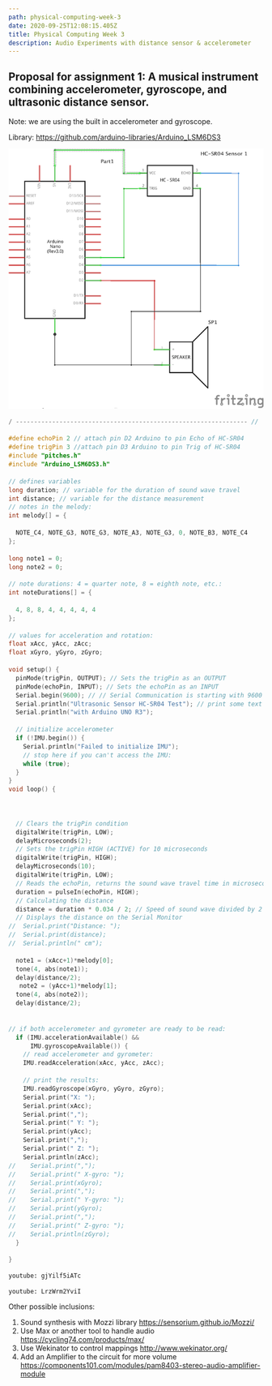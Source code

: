 ```yaml
---
path: physical-computing-week-3
date: 2020-09-25T12:08:15.405Z
title: Physical Computing Week 3
description: Audio Experiments with distance sensor & accelerometer
---
```

## Proposal for assignment 1: A musical instrument combining accelerometer, gyroscope, and ultrasonic distance sensor.

Note: we are using the built in accelerometer and gyroscope.

Library: <https://github.com/arduino-libraries/Arduino_LSM6DS3>

![Schematic of distance sensor and speaker](../assets/project-1.png "Project 1 Schematic")

```c
/ ---------------------------------------------------------------- //

#define echoPin 2 // attach pin D2 Arduino to pin Echo of HC-SR04
#define trigPin 3 //attach pin D3 Arduino to pin Trig of HC-SR04
#include "pitches.h"
#include "Arduino_LSM6DS3.h"

// defines variables
long duration; // variable for the duration of sound wave travel
int distance; // variable for the distance measurement
// notes in the melody:
int melody[] = {

  NOTE_C4, NOTE_G3, NOTE_G3, NOTE_A3, NOTE_G3, 0, NOTE_B3, NOTE_C4
};

long note1 = 0;
long note2 = 0;

// note durations: 4 = quarter note, 8 = eighth note, etc.:
int noteDurations[] = {

  4, 8, 8, 4, 4, 4, 4, 4
};

// values for acceleration and rotation:
float xAcc, yAcc, zAcc;
float xGyro, yGyro, zGyro;

void setup() {
  pinMode(trigPin, OUTPUT); // Sets the trigPin as an OUTPUT
  pinMode(echoPin, INPUT); // Sets the echoPin as an INPUT
  Serial.begin(9600); // // Serial Communication is starting with 9600 of baudrate speed
  Serial.println("Ultrasonic Sensor HC-SR04 Test"); // print some text in Serial Monitor
  Serial.println("with Arduino UNO R3");

  // initialize accelerometer
  if (!IMU.begin()) {
    Serial.println("Failed to initialize IMU");
    // stop here if you can't access the IMU:
    while (true);
  }
}
void loop() {



  // Clears the trigPin condition
  digitalWrite(trigPin, LOW);
  delayMicroseconds(2);
  // Sets the trigPin HIGH (ACTIVE) for 10 microseconds
  digitalWrite(trigPin, HIGH);
  delayMicroseconds(10);
  digitalWrite(trigPin, LOW);
  // Reads the echoPin, returns the sound wave travel time in microseconds
  duration = pulseIn(echoPin, HIGH);
  // Calculating the distance
  distance = duration * 0.034 / 2; // Speed of sound wave divided by 2 (go and back)
  // Displays the distance on the Serial Monitor
//  Serial.print("Distance: ");
//  Serial.print(distance);
//  Serial.println(" cm");

  note1 = (xAcc+1)*melody[0];
  tone(4, abs(note1));
  delay(distance/2);
   note2 = (yAcc+1)*melody[1];
  tone(4, abs(note2));
  delay(distance/2);


// if both accelerometer and gyrometer are ready to be read:
  if (IMU.accelerationAvailable() &&
      IMU.gyroscopeAvailable()) {
    // read accelerometer and gyrometer:
    IMU.readAcceleration(xAcc, yAcc, zAcc);

    // print the results:
    IMU.readGyroscope(xGyro, yGyro, zGyro);
    Serial.print("X: ");
    Serial.print(xAcc);
    Serial.print(",");
    Serial.print(" Y: ");
    Serial.print(yAcc);
    Serial.print(",");
    Serial.print(" Z: ");
    Serial.println(zAcc);
//    Serial.print(",");
//    Serial.print(" X-gyro: ");
//    Serial.print(xGyro);
//    Serial.print(",");
//    Serial.print(" Y-gyro: ");
//    Serial.print(yGyro);
//    Serial.print(",");
//    Serial.print(" Z-gyro: ");
//    Serial.println(zGyro);
  }

}
```

`youtube: gjYilf5iATc`

`youtube: LrzWrm2YviI`

Other possible inclusions: 

1. Sound synthesis with Mozzi library <https://sensorium.github.io/Mozzi/>
2. Use Max or another tool to handle audio <https://cycling74.com/products/max/>
3. Use Wekinator to control mappings <http://www.wekinator.org/>
4. Add an Amplifier to the circuit for more volume <https://components101.com/modules/pam8403-stereo-audio-amplifier-module>